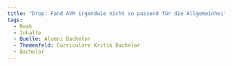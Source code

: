 ```yaml
---
title: "Drop: Fand AVM irgendwie nicht so passend für die Allgemeinheit, vielleicht lieber in einer Vertiefung"
tags:
  - Reak
  - Inhalte
  - Quelle: Alumni Bachelor
  - Themenfeld: Curriculare Kritik Bachelor
  - Bachelor
---
```

